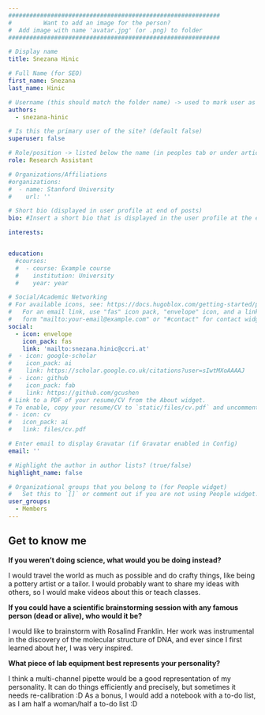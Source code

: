 ```yaml
---
############################################################
#         Want to add an image for the person?
#  Add image with name 'avatar.jpg' (or .png) to folder
############################################################

# Display name
title: Snezana Hinic

# Full Name (for SEO)
first_name: Snezana
last_name: Hinic

# Username (this should match the folder name) -> used to mark user as the author of a post
authors:
  - snezana-hinic

# Is this the primary user of the site? (default false)
superuser: false

# Role/position -> listed below the name (in peoples tab or under articles/events)
role: Research Assistant

# Organizations/Affiliations
#organizations:
#  - name: Stanford University
#    url: ''

# Short bio (displayed in user profile at end of posts)
bio: #Insert a short bio that is displayed in the user profile at the end of a post.

interests:


education:
  #courses:
  #  - course: Example course
  #    institution: University
  #    year: year

# Social/Academic Networking
# For available icons, see: https://docs.hugoblox.com/getting-started/page-builder/#icons
#   For an email link, use "fas" icon pack, "envelope" icon, and a link in the
#   form "mailto:your-email@example.com" or "#contact" for contact widget.
social:
  - icon: envelope
    icon_pack: fas
    link: 'mailto:snezana.hinic@ccri.at'
#  - icon: google-scholar
#    icon_pack: ai
#    link: https://scholar.google.co.uk/citations?user=sIwtMXoAAAAJ
#  - icon: github
#    icon_pack: fab
#    link: https://github.com/gcushen
# Link to a PDF of your resume/CV from the About widget.
# To enable, copy your resume/CV to `static/files/cv.pdf` and uncomment the lines below.
# - icon: cv
#   icon_pack: ai
#   link: files/cv.pdf

# Enter email to display Gravatar (if Gravatar enabled in Config)
email: ''

# Highlight the author in author lists? (true/false)
highlight_name: false

# Organizational groups that you belong to (for People widget)
#   Set this to `[]` or comment out if you are not using People widget.
user_groups:
  - Members
---
```


## Get to know me

**If you weren’t doing science, what would you be doing instead?**

I would travel the world as much as possible and do crafty things, like being a pottery artist or a tailor. I would probably want to share my ideas with others, so I would make videos about this or teach classes.


**If you could have a scientific brainstorming session with any famous person (dead or alive), who would it be?**

I would like to brainstorm with Rosalind Franklin. Her work was instrumental in the discovery of the molecular structure of DNA, and ever since I first learned about her, I was very inspired.


**What piece of lab equipment best represents your personality?**

I think a multi-channel pipette would be a good representation of my personality. It can do things efficiently and precisely, but sometimes it needs re-calibration :D As a bonus, I would add a notebook with a to-do list, as I am half a woman/half a to-do list :D
